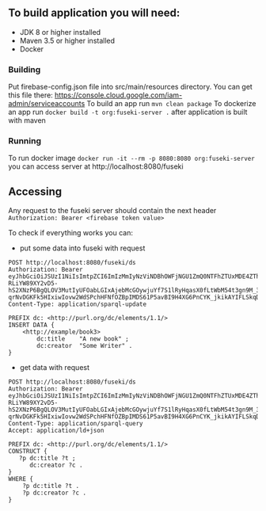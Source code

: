## To build application you will need:
* JDK 8 or higher installed 
* Maven 3.5 or higher installed
* Docker

### Building
Put firebase-config.json file into src/main/resources directory. You can get this file there: https://console.cloud.google.com/iam-admin/serviceaccounts
To build an app run `mvn clean package`
To dockerize an app run `docker build -t org:fuseki-server .` after application is built with maven

### Running
To run docker image `docker run -it --rm -p 8080:8080 org:fuseki-server`
you can access server at http://localhost:8080/fuseki

## Accessing
Any request to the fuseki server should contain the next header
`Authorization: Bearer <firebase token value>`

To check if everything works you can:
* put some data into fuseki with request
```http request
POST http://localhost:8080/fuseki/ds
Authorization: Bearer eyJhbGciOiJSUzI1NiIsImtpZCI6ImIzMmIyNzViNDBhOWFjNGU1ZmQ0NTFhZTUxMDE4ZThlOTgxMmViNDYiLCJ0eXAiOiJKV1QifQ.eyJpc3MiOiJodHRwczovL3NlY3VyZXRva2VuLmdvb2dsZS5jb20vYW8yLWRldi1maXJlYmFzZSIsIm9yZ2FuaXphdGlvbiI6InJlZmFjdG9yZWQtc3ViIiwiZW1haWwiOiJhbzIudXNlcjFAZ21haWwuY29tIiwiYXVkIjoiYW8yLWRldi1maXJlYmFzZSIsImF1dGhfdGltZSI6MTU0NTkwMjE2NywidXNlcl9pZCI6IjU2NDA4Njg3ODI0MDc2ODAiLCJzdWIiOiI1NjQwODY4NzgyNDA3NjgwIiwiaWF0IjoxNTQ1OTAyMTY3LCJleHAiOjE1NDU5MDU3NjcsImZpcmViYXNlIjp7ImlkZW50aXRpZXMiOnt9LCJzaWduX2luX3Byb3ZpZGVyIjoiY3VzdG9tIn19.fW3d-RLiYW89XY2vD5-hS2XNzP6BgQLOV3MutIyUFOabLGIxAjebMcGOywjuYf7S1lRyHqasX0fLtWbM54t3gn9M_3tImr_B3zg2GQrzOQklYv65fGk_V9jjWJ2b6qAKjPSc1Mjn4wz5gcEIfPD08DbwSlTDjFnQVRcP5uYvpttDnJdfcUCRW8-qrNvDGKFk5HIxiwIovw2WdSPchHFNfOZBpIMDS61P5avBI9H4XG6PnCYK_jkikAYIFLSkqD0BoiLjbEzmwyT4N7ZQkefVN6BaPBUfkEuCcy8GYsWQCyTf5CMNsQXhhtZGk1ILH2GPcAraYOcEeoG9MNx22OpIwg
Content-Type: application/sparql-update

PREFIX dc: <http://purl.org/dc/elements/1.1/>
INSERT DATA {
    <http://example/book3>
        dc:title    "A new book" ;
        dc:creator  "Some Writer" .
}
```
* get data with request
```http request
POST http://localhost:8080/fuseki/ds
Authorization: Bearer eyJhbGciOiJSUzI1NiIsImtpZCI6ImIzMmIyNzViNDBhOWFjNGU1ZmQ0NTFhZTUxMDE4ZThlOTgxMmViNDYiLCJ0eXAiOiJKV1QifQ.eyJpc3MiOiJodHRwczovL3NlY3VyZXRva2VuLmdvb2dsZS5jb20vYW8yLWRldi1maXJlYmFzZSIsIm9yZ2FuaXphdGlvbiI6InJlZmFjdG9yZWQtc3ViIiwiZW1haWwiOiJhbzIudXNlcjFAZ21haWwuY29tIiwiYXVkIjoiYW8yLWRldi1maXJlYmFzZSIsImF1dGhfdGltZSI6MTU0NTkwMjE2NywidXNlcl9pZCI6IjU2NDA4Njg3ODI0MDc2ODAiLCJzdWIiOiI1NjQwODY4NzgyNDA3NjgwIiwiaWF0IjoxNTQ1OTAyMTY3LCJleHAiOjE1NDU5MDU3NjcsImZpcmViYXNlIjp7ImlkZW50aXRpZXMiOnt9LCJzaWduX2luX3Byb3ZpZGVyIjoiY3VzdG9tIn19.fW3d-RLiYW89XY2vD5-hS2XNzP6BgQLOV3MutIyUFOabLGIxAjebMcGOywjuYf7S1lRyHqasX0fLtWbM54t3gn9M_3tImr_B3zg2GQrzOQklYv65fGk_V9jjWJ2b6qAKjPSc1Mjn4wz5gcEIfPD08DbwSlTDjFnQVRcP5uYvpttDnJdfcUCRW8-qrNvDGKFk5HIxiwIovw2WdSPchHFNfOZBpIMDS61P5avBI9H4XG6PnCYK_jkikAYIFLSkqD0BoiLjbEzmwyT4N7ZQkefVN6BaPBUfkEuCcy8GYsWQCyTf5CMNsQXhhtZGk1ILH2GPcAraYOcEeoG9MNx22OpIwg
Content-Type: application/sparql-query
Accept: application/ld+json

PREFIX dc: <http://purl.org/dc/elements/1.1/>
CONSTRUCT {
   ?p dc:title ?t ;
      dc:creator ?c .
}
WHERE {
    ?p dc:title ?t .
    ?p dc:creator ?c .
}
```